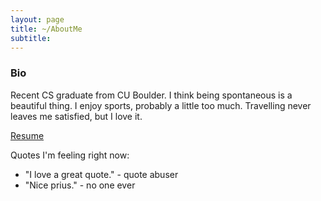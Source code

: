 ```yaml
---
layout: page
title: ~/AboutMe
subtitle: 
---
```


### Bio

Recent CS graduate from CU Boulder. I think being spontaneous is a beautiful thing. I enjoy sports, probably a little too much. Travelling never leaves me satisfied, but I love it. 

[Resume](/Resume_CV-9-27-17.pdf)

Quotes I'm feeling right now:

- "I love a great quote." - quote abuser
- "Nice prius." - no one ever


